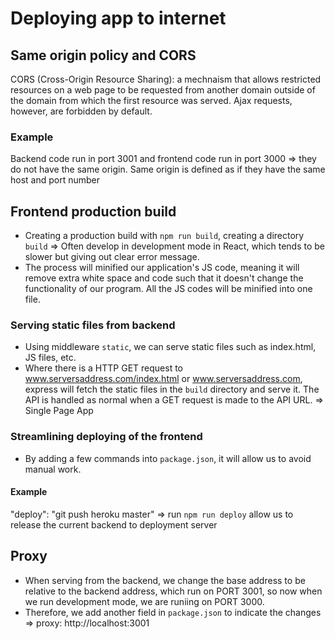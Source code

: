 # Deploying app to internet

## Same origin policy and CORS

CORS (Cross-Origin Resource Sharing): a mechnaism that allows restricted resources on a web page to be requested from another domain outside of the domain from which the first resource was served. Ajax requests, however, are forbidden by default.

### Example
Backend code run in port 3001 and frontend code run in port 3000 => they do not have the same origin. Same origin is defined as if they have the same host and port number

## Frontend production build

- Creating a production build with `npm run build`, creating a directory `build`
=> Often develop in development mode in React, which tends to be slower but giving out clear error message.
- The process will minified our application's JS code, meaning it will remove extra white space and code such that it doesn't change the functionality of our program. All the JS codes will be minified into one file.

### Serving static files from backend
- Using middleware `static`, we can serve static files such as index.html, JS files, etc.
- Where there is a HTTP GET request to www.serversaddress.com/index.html or www.serversaddress.com, express will fetch the static files in the `build` directory and serve it. The API is handled as normal when a GET request is made to the API URL.
=> Single Page App

### Streamlining deploying of the frontend
- By adding a few commands into `package.json`, it will allow us to avoid manual work.

#### Example

"deploy": "git push heroku master"
=> run `npm run deploy` allow us to release the current backend to deployment server

## Proxy
- When serving from the backend, we change the base address to be relative to the backend address, which run on PORT 3001, so now when we run development mode, we are runiing on PORT 3000.
- Therefore, we add another field in `package.json` to indicate the changes
=> proxy: http://localhost:3001


